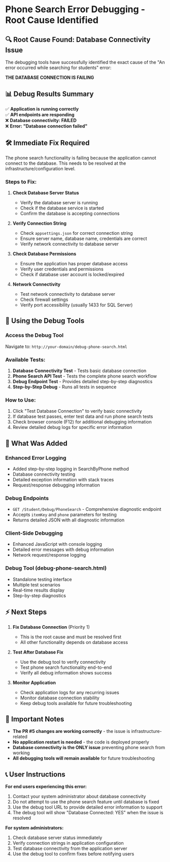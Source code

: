 # Phone Search Error Debugging - Root Cause Identified

## 🔍 Root Cause Found: Database Connectivity Issue

The debugging tools have successfully identified the exact cause of the "An error occurred while searching for students" error:

**THE DATABASE CONNECTION IS FAILING**

## 📊 Debug Results Summary

✅ **Application is running correctly**  
✅ **API endpoints are responding**  
❌ **Database connectivity: FAILED**  
❌ **Error: "Database connection failed"**

## 🛠️ Immediate Fix Required

The phone search functionality is failing because the application cannot connect to the database. This needs to be resolved at the infrastructure/configuration level.

### Steps to Fix:

1. **Check Database Server Status**
   - Verify the database server is running
   - Check if the database service is started
   - Confirm the database is accepting connections

2. **Verify Connection String**
   - Check `appsettings.json` for correct connection string
   - Ensure server name, database name, credentials are correct
   - Verify network connectivity to database server

3. **Check Database Permissions**
   - Ensure the application has proper database access
   - Verify user credentials and permissions
   - Check if database user account is locked/expired

4. **Network Connectivity**
   - Test network connectivity to database server
   - Check firewall settings
   - Verify port accessibility (usually 1433 for SQL Server)

## 🔧 Using the Debug Tools

### Access the Debug Tool
Navigate to: `http://your-domain/debug-phone-search.html`

### Available Tests:
1. **Database Connectivity Test** - Tests basic database connection
2. **Phone Search API Test** - Tests the complete phone search workflow
3. **Debug Endpoint Test** - Provides detailed step-by-step diagnostics
4. **Step-by-Step Debug** - Runs all tests in sequence

### How to Use:
1. Click "Test Database Connection" to verify basic connectivity
2. If database test passes, enter test data and run phone search tests
3. Check browser console (F12) for additional debugging information
4. Review detailed debug logs for specific error information

## 📝 What Was Added

### Enhanced Error Logging
- Added step-by-step logging in SearchByPhone method
- Database connectivity testing
- Detailed exception information with stack traces
- Request/response debugging information

### Debug Endpoints
- `GET /Student/Debug/PhoneSearch` - Comprehensive diagnostic endpoint
- Accepts `itemKey` and `phone` parameters for testing
- Returns detailed JSON with all diagnostic information

### Client-Side Debugging
- Enhanced JavaScript with console logging
- Detailed error messages with debug information
- Network request/response logging

### Debug Tool (debug-phone-search.html)
- Standalone testing interface
- Multiple test scenarios
- Real-time results display
- Step-by-step diagnostics

## ⚡ Next Steps

1. **Fix Database Connection** (Priority 1)
   - This is the root cause and must be resolved first
   - All other functionality depends on database access

2. **Test After Database Fix**
   - Use the debug tool to verify connectivity
   - Test phone search functionality end-to-end
   - Verify all debug information shows success

3. **Monitor Application**
   - Check application logs for any recurring issues
   - Monitor database connection stability
   - Keep debug tools available for future troubleshooting

## 🚨 Important Notes

- **The PR #5 changes are working correctly** - the issue is infrastructure-related
- **No application restart is needed** - the code is deployed properly
- **Database connectivity is the ONLY issue** preventing phone search from working
- **All debugging tools will remain available** for future troubleshooting

## 📞 User Instructions

**For end users experiencing this error:**

1. Contact your system administrator about database connectivity
2. Do not attempt to use the phone search feature until database is fixed
3. Use the debug tool URL to provide detailed error information to support
4. The debug tool will show "Database Connected: YES" when the issue is resolved

**For system administrators:**

1. Check database server status immediately
2. Verify connection strings in application configuration
3. Test database connectivity from the application server
4. Use the debug tool to confirm fixes before notifying users